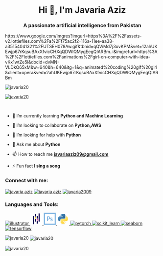 <h1 align="center">Hi 👋, I'm Javaria Aziz</h1>
<h3 align="center">A passionate artificial intelligence from Pakistan</h3>
https://www.google.com/imgres?imgurl=https%3A%2F%2Fassets-v2.lottiefiles.com%2Fa%2Ff75ac2f2-116a-11ee-aa38-a35154041321%2FUTSEH078Aw.gif&tbnid=qQViMd7j3uvKPM&vet=12ahUKEwjp67rKqsuBAxXfvicCHXqQDWIQMygEegQIARBm..i&imgrefurl=https%3A%2F%2Flottiefiles.com%2Fanimations%2Fgirl-on-computer-with-idea-vKx1wtZe5l&docid=dvMN-VLDkQ65xM&w=640&h=640&itg=1&q=animated%20coding%20gif%20girl&client=opera&ved=2ahUKEwjp67rKqsuBAxXfvicCHXqQDWIQMygEegQIARBm

<p align="left"> <img src="https://komarev.com/ghpvc/?username=javaria20&label=Profile%20views&color=0e75b6&style=flat" alt="javaria20" /> </p>

<p align="left"> <a href="https://github.com/ryo-ma/github-profile-trophy"><img src="https://github-profile-trophy.vercel.app/?username=javaria20" alt="javaria20" /></a> </p>

<p align="left"> <a href="https://twitter.com/" target="blank"><img src="https://img.shields.io/twitter/follow/?logo=twitter&style=for-the-badge" alt="" /></a> </p>

- 🌱 I’m currently learning **Python and Machine Learning**

- 👯 I’m looking to collaborate on **Python,AWS**

- 🤝 I’m looking for help with **Python**

- 💬 Ask me about **Python**

- 📫 How to reach me **javariaaziz09@gmail.com**

- ⚡ Fun fact **I sing a song**

<h3 align="left">Connect with me:</h3>
<p align="left">
<a href="https://linkedin.com/in/javaria aziz" target="blank"><img align="center" src="https://raw.githubusercontent.com/rahuldkjain/github-profile-readme-generator/master/src/images/icons/Social/linked-in-alt.svg" alt="javaria aziz" height="30" width="40" /></a>
<a href="https://fb.com/javaria aziz" target="blank"><img align="center" src="https://raw.githubusercontent.com/rahuldkjain/github-profile-readme-generator/master/src/images/icons/Social/facebook.svg" alt="javaria aziz" height="30" width="40" /></a>
<a href="https://www.leetcode.com/javaria2009" target="blank"><img align="center" src="https://raw.githubusercontent.com/rahuldkjain/github-profile-readme-generator/master/src/images/icons/Social/leet-code.svg" alt="javaria2009" height="30" width="40" /></a>
</p>

<h3 align="left">Languages and Tools:</h3>
<p align="left"> <a href="https://www.adobe.com/in/products/illustrator.html" target="_blank" rel="noreferrer"> <img src="https://www.vectorlogo.zone/logos/adobe_illustrator/adobe_illustrator-icon.svg" alt="illustrator" width="40" height="40"/> </a> <a href="https://pandas.pydata.org/" target="_blank" rel="noreferrer"> <img src="https://raw.githubusercontent.com/devicons/devicon/2ae2a900d2f041da66e950e4d48052658d850630/icons/pandas/pandas-original.svg" alt="pandas" width="40" height="40"/> </a> <a href="https://www.photoshop.com/en" target="_blank" rel="noreferrer"> <img src="https://raw.githubusercontent.com/devicons/devicon/master/icons/photoshop/photoshop-line.svg" alt="photoshop" width="40" height="40"/> </a> <a href="https://www.python.org" target="_blank" rel="noreferrer"> <img src="https://raw.githubusercontent.com/devicons/devicon/master/icons/python/python-original.svg" alt="python" width="40" height="40"/> </a> <a href="https://pytorch.org/" target="_blank" rel="noreferrer"> <img src="https://www.vectorlogo.zone/logos/pytorch/pytorch-icon.svg" alt="pytorch" width="40" height="40"/> </a> <a href="https://scikit-learn.org/" target="_blank" rel="noreferrer"> <img src="https://upload.wikimedia.org/wikipedia/commons/0/05/Scikit_learn_logo_small.svg" alt="scikit_learn" width="40" height="40"/> </a> <a href="https://seaborn.pydata.org/" target="_blank" rel="noreferrer"> <img src="https://seaborn.pydata.org/_images/logo-mark-lightbg.svg" alt="seaborn" width="40" height="40"/> </a> <a href="https://www.tensorflow.org" target="_blank" rel="noreferrer"> <img src="https://www.vectorlogo.zone/logos/tensorflow/tensorflow-icon.svg" alt="tensorflow" width="40" height="40"/> </a> </p>

<p><img align="left" src="https://github-readme-stats.vercel.app/api/top-langs?username=javaria20&show_icons=true&locale=en&layout=compact" alt="javaria20" /></p>

<p>&nbsp;<img align="center" src="https://github-readme-stats.vercel.app/api?username=javaria20&show_icons=true&locale=en" alt="javaria20" /></p>

<p><img align="center" src="https://github-readme-streak-stats.herokuapp.com/?user=javaria20&" alt="javaria20" /></p>
